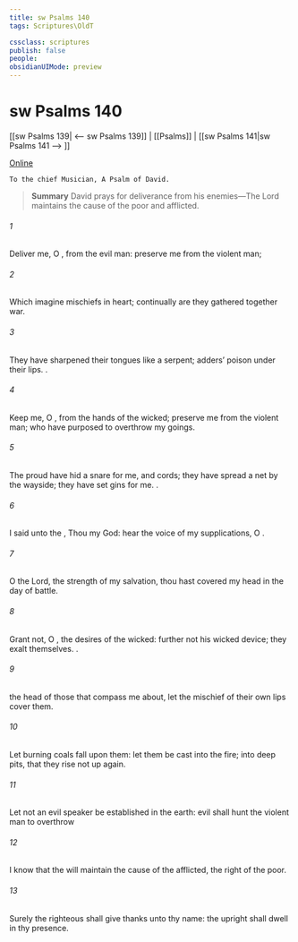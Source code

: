 ```yaml
---
title: sw Psalms 140
tags: Scriptures\OldT

cssclass: scriptures
publish: false
people:
obsidianUIMode: preview
---
```


# sw Psalms 140
[[sw Psalms 139| <-- sw Psalms 139]] | [[Psalms]] | [[sw Psalms 141|sw Psalms 141 --> ]]

[Online](https://churchofjesuschrist.org/study/scriptures/ot/ps/140?lang=eng)

```
To the chief Musician, A Psalm of David.
```

> __Summary__
David prays for deliverance from his enemies—The Lord maintains the cause of the poor and afflicted.

###### 1 
Deliver me, O , from the evil man: preserve me from the violent man;

###### 2 
Which imagine mischiefs in  heart; continually are they gathered together  war.

###### 3 
They have sharpened their tongues like a serpent; adders’ poison  under their lips. .

###### 4 
Keep me, O , from the hands of the wicked; preserve me from the violent man; who have purposed to overthrow my goings.

###### 5 
The proud have hid a snare for me, and cords; they have spread a net by the wayside; they have set gins for me. .

###### 6 
I said unto the , Thou  my God: hear the voice of my supplications, O .

###### 7 
O  the Lord, the strength of my salvation, thou hast covered my head in the day of battle.

###### 8 
Grant not, O , the desires of the wicked: further not his wicked device;  they exalt themselves. .

###### 9 
 the head of those that compass me about, let the mischief of their own lips cover them.

###### 10 
Let burning coals fall upon them: let them be cast into the fire; into deep pits, that they rise not up again.

###### 11 
Let not an evil speaker be established in the earth: evil shall hunt the violent man to overthrow 

###### 12 
I know that the  will maintain the cause of the afflicted,  the right of the poor.

###### 13 
Surely the righteous shall give thanks unto thy name: the upright shall dwell in thy presence.

